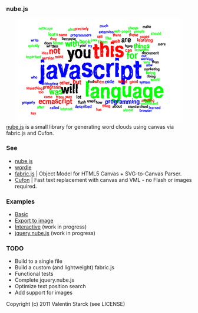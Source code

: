 ### nube.js
<div style="text-align: center">
<img src="https://github.com/Aijoona/nube/raw/master/examples/eloquent_javascript.png" width="450" />
</div>
<a href="http://nubejs.aijoona.com/">nube.js</a> is a small library for generating word clouds using canvas via fabric.js and Cufon.

### See

- <a href="http://nubejs.aijoona.com/">nube.js</a>
- <a href="http://www.wordle.net/">wordle</a>
- <a href="https://github.com/kangax/fabric.js">fabric.js</a> | Object Model for HTML5 Canvas + SVG-to-Canvas Parser.
- <a href="https://github.com/sorccu/cufon/wiki/about">Cufon</a> | Fast text replacement with canvas and VML - no Flash or images required.

### Examples

- <a href="http://nubejs.aijoona.com/examples/basic">Basic</a>
- <a href="http://nubejs.aijoona.com/examples/export">Export to image</a>
- <a href="http://nubejs.aijoona.com/examples/textarea">Interactive</a> (work in progress)
- <a href="http://nubejs.aijoona.com/examples/jquery_plugin">jquery.nube.js</a> (work in progress)

### TODO

- Build to a single file
- Build a custom (and lightweight) fabric.js
- Functional tests
- Complete jquery.nube.js
- Optimize text position search
- Add support for images


Copyright (c) 2011 Valentin Starck (see LICENSE)